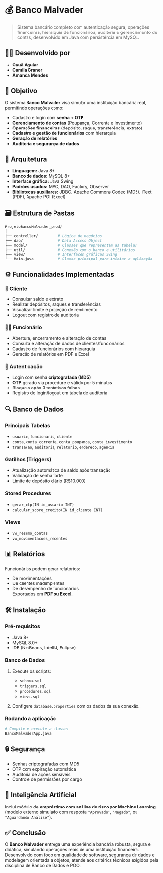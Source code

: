 # 💰 Banco Malvader

> Sistema bancário completo com autenticação segura, operações financeiras, hierarquia de funcionários, auditoria e gerenciamento de contas, desenvolvido em Java com persistência em MySQL.

## 👨‍💻 Desenvolvido por
- **Cauã Aguiar**
- **Camila Graner**
- **Amanda Mendes**

## 🎯 Objetivo

O sistema **Banco Malvader** visa simular uma instituição bancária real, permitindo operações como:
- Cadastro e login com **senha + OTP**
- **Gerenciamento de contas** (Poupança, Corrente e Investimento)
- **Operações financeiras** (depósito, saque, transferência, extrato)
- **Cadastro e gestão de funcionários** com hierarquia
- **Geração de relatórios**
- **Auditoria e segurança de dados**

## 🧱 Arquitetura

- **Linguagem:** Java 8+
- **Banco de dados:** MySQL 8+
- **Interface gráfica:** Java Swing
- **Padrões usados:** MVC, DAO, Factory, Observer
- **Bibliotecas auxiliares:** JDBC, Apache Commons Codec (MD5), iText (PDF), Apache POI (Excel)

## 🗃️ Estrutura de Pastas

```bash
ProjetoBancoMalvader_prod/
│
├── controller/         # Lógica de negócios
├── dao/                # Data Access Object
├── model/              # Classes que representam as tabelas
├── util/               # Conexão com o banco e utilitários
├── view/               # Interfaces gráficas Swing
└── Main.java           # Classe principal para iniciar a aplicação
```

## ⚙️ Funcionalidades Implementadas

### 🧍 Cliente
- Consultar saldo e extrato
- Realizar depósitos, saques e transferências
- Visualizar limite e projeção de rendimento
- Logout com registro de auditoria

### 🧑‍💼 Funcionário
- Abertura, encerramento e alteração de contas
- Consulta e alteração de dados de clientes/funcionários
- Cadastro de funcionários com hierarquia
- Geração de relatórios em PDF e Excel

### 🔐 Autenticação
- Login com senha **criptografada (MD5)**
- **OTP** gerado via procedure e válido por 5 minutos
- Bloqueio após 3 tentativas falhas
- Registro de login/logout em tabela de auditoria

## 🔍 Banco de Dados

### Principais Tabelas
- `usuario`, `funcionario`, `cliente`
- `conta`, `conta_corrente`, `conta_poupanca`, `conta_investimento`
- `transacao`, `auditoria`, `relatorio`, `endereco`, `agencia`

### Gatilhos (Triggers)
- Atualização automática de saldo após transação
- Validação de senha forte
- Limite de depósito diário (R$10.000)

### Stored Procedures
- `gerar_otp(IN id_usuario INT)`
- `calcular_score_credito(IN id_cliente INT)`

### Views
- `vw_resumo_contas`
- `vw_movimentacoes_recentes`

## 📊 Relatórios

Funcionários podem gerar relatórios:
- De movimentações
- De clientes inadimplentes
- De desempenho de funcionários  
Exportados em **PDF ou Excel**.

## 🛠️ Instalação

### Pré-requisitos
- Java 8+
- MySQL 8.0+
- IDE (NetBeans, IntelliJ, Eclipse)

### Banco de Dados
1. Execute os scripts:
   - `schema.sql`
   - `triggers.sql`
   - `procedures.sql`
   - `views.sql`

2. Configure `database.properties` com os dados da sua conexão.

### Rodando a aplicação
```bash
# Compile e execute a classe:
BancoMalvaderApp.java
```

## 🔒 Segurança
- Senhas criptografadas com MD5
- OTP com expiração automática
- Auditoria de ações sensíveis
- Controle de permissões por cargo

## 🤖 Inteligência Artificial
Inclui módulo de **empréstimo com análise de risco por Machine Learning** (modelo externo simulado com resposta `"Aprovado"`, `"Negado"`, ou `"Aguardando Análise"`).

## ✅ Conclusão

O **Banco Malvader** entrega uma experiência bancária robusta, segura e didática, simulando operações reais de uma instituição financeira. Desenvolvido com foco em qualidade de software, segurança de dados e modelagem orientada a objetos, atende aos critérios técnicos exigidos pela disciplina de Banco de Dados e POO.
